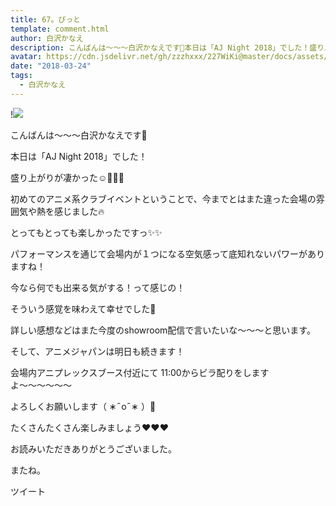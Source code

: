 ```yaml
---
title: 67。ぴっと
template: comment.html
author: 白沢かなえ
description: こんばんは〜〜〜白沢かなえです🌷本日は「AJ Night 2018」でした！盛り上がりが凄かった☺️🌸🌸🌸初めてのアニメ系クラブイベントということで、今までとはまた違った...
avatar: https://cdn.jsdelivr.net/gh/zzzhxxx/227WiKi@master/docs/assets/photo/avatar/kanae.jpg
date: "2018-03-24"
tags:
  - 白沢かなえ
---
```


!![](https://cdn.jsdelivr.net/gh/227WiKi/227WiKi-image@master/blog-image/kanae-2018-03-24_1.jpg)







こんばんは〜〜〜白沢かなえです🌷






本日は「AJ Night 2018」でした！


盛り上がりが凄かった☺️🌸🌸🌸







初めてのアニメ系クラブイベントということで、今までとはまた違った会場の雰囲気や熱を感じました🔥






とってもとっても楽しかったですっ✨✨







パフォーマンスを通じて会場内が１つになる空気感って底知れないパワーがありますね！


今なら何でも出来る気がする！って感じの！







そういう感覚を味わえて幸せでした🌸








詳しい感想などはまた今度のshowroom配信で言いたいな〜〜〜と思います。











そして、アニメジャパンは明日も続きます！


会場内アニプレックスブース付近にて
11:00からビラ配りをしますよ〜〜〜〜〜〜


よろしくお願いします（ ∗   ̑ o   ̑ ∗ ）🧡












たくさんたくさん楽しみましょう❤️❤️❤️











お読みいただきありがとうございました。



またね。


ツイート



